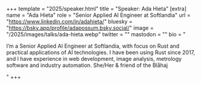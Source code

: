 +++
template = "2025/speaker.html"
title = "Speaker: Ada Hieta"
[extra]
  name = "Ada Hieta"
  role = "Senior Applied AI Engineer at Softlandia"
  url = "https://www.linkedin.com/in/adahieta/"
  bluesky = "https://bsky.app/profile/adapossum.bsky.social/"
  image = "/2025/images/talks/ada-hieta.webp"
  twitter = ""
  mastodon = ""
  bio = "<p>I’m a Senior Applied AI Engineer at Softlandia, with focus on Rust and practical applications of AI technologies. I have been using Rust since 2017, and I have experience in web development, image analysis, metrology software and industry automation. She/Her & friend of the Blåhaj</p>"
+++

